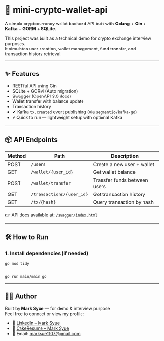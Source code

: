 # 💸 mini-crypto-wallet-api

A simple cryptocurrency wallet backend API built with **Golang** + **Gin** + **Kafka** + **GORM** + **SQLite**.

This project was built as a technical demo for crypto exchange interview purposes.  
It simulates user creation, wallet management, fund transfer, and transaction history retrieval.

---

## ✨ Features

- RESTful API using Gin
- SQLite + GORM (Auto migration)
- Swagger (OpenAPI 3.0 docs)
- Wallet transfer with balance update
- Transaction history
- ✔ Kafka `tx.created` event publishing (via `segmentio/kafka-go`)
- ⚡ Quick to run — lightweight setup with optional Kafka

---

## 📦 API Endpoints

| Method | Path                         | Description                      |
|--------|------------------------------|----------------------------------|
| POST   | `/users`                     | Create a new user + wallet       |
| GET    | `/wallet/{user_id}`          | Get wallet balance               |
| POST   | `/wallet/transfer`           | Transfer funds between users     |
| GET    | `/transactions/{user_id}`    | Get transaction history          |
| GET    | `/tx/{hash}`                 | Query transaction by hash        |

👉 API docs available at: [`/swagger/index.html`](http://localhost:8080/swagger/index.html)

---

## 🛠️ How to Run

### 1. Install dependencies (if needed)

```bash
go mod tidy


go run main/main.go

```

---

## 🧑‍💻 Author

Built by **Mark Syue** — for demo & interview purpose  
Feel free to connect or view my profile:


- 💼 [LinkedIn – Mark Syue](https://www.linkedin.com/in/syue-mark)
- 🎂 [CakeResume – Mark Syue](https://www.cake.me/s--i5n7w4G204d-tZ9T8Yv8ww--/mark-syue)
- 📧 Email: marksue1107@gmail.com